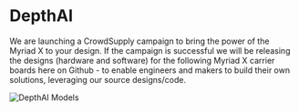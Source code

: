 # DepthAI

We are launching a CrowdSupply campaign to bring the power of the Myriad X to your design.  If the campaign is successful we will be releasing the designs (hardware and software) for the following Myriad X carrier boards here on Github - to enable engineers and makers to build their own solutions, leveraging our source designs/code.

![DepthAI Models](/images/67516272-9e50d600-f65d-11e9-9343-8a8c3425c47d.png)
